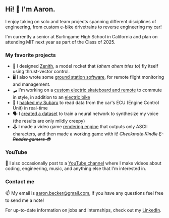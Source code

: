 ## Hi! 👋 I'm Aaron.

I enjoy taking on solo and team projects spanning different disciplines of engineering, from custom e-bike drivetrains to reverse engineering my car!

I'm currently a senior at Burlingame High School in California and plan on attending MIT next year as part of the Class of 2025.

### My favorite projects

- 🚀 I designed [Zenith](https://github.com/aaroexxt/TVCRocket), a model rocket that (*ahem ahem tries to*) fly itself using thrust-vector control.
- 🖥️ I also wrote some [ground station software](https://github.com/aaroexxt/RocketGroundStation), for remote flight monitoring and management.
- 🛹 I'm working on a [custom electric skateboard and remote](https://github.com/aaroexxt/ESkateOS) to commute in style, in addition to an [electric bike](https://github.com/aaroexxt/BikeOSMKII)
- 🚗 I [hacked my Subaru](https://github.com/aaroexxt/CarHacking) to read data from the car's ECU (Engine Control Unit) in real-time
- 🗣 I [created a dataset](https://github.com/aaroexxt/tacotron) to train a neural network to synthesize my voice (the results are only mildly creepy)
- 🕹️ I made a video game [rendering engine](https://github.com/aaroexxt/ASCII-Physics-Engine) that outputs only ASCII characters, and then made a [working game](https://www.aaronbecker.tech/projects/code/platformedv5/) with it! ~~*Checkmate Kindle E-Reader gamers 😎*~~

### YouTube

🎥 I also occasionally post to a [YouTube channel](https://www.youtube.com/channel/UCqDrVuzqneQY3KwUUoAEITA) where I make videos about coding, engineering, music, and anything else that I'm interested in.

### Contact me

📫 My email is [aaron.becker@gmail.com](mailto:aaron.becker@gmail.com), if you have any questions feel free to send me a note!

For up-to-date information on jobs and internships, check out my [LinkedIn](https://www.linkedin.com/in/aaron-m-becker/).
